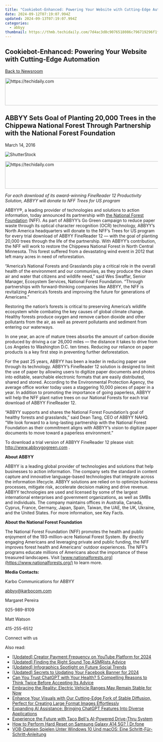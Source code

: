 ```yaml
---
title: "Cookiebot-Enhanced: Powering Your Website with Cutting-Edge Automation"
date: 2024-09-12T07:19:07.994Z
updated: 2024-09-13T07:19:07.994Z
categories:
  - abbyy
thumbnail: https://thmb.techidaily.com/7d4ac3d8c9076518086c796719296f1fe2886affc5c5baeeba9abc4d1be7fd83.jpg
---
```


## Cookiebot-Enhanced: Powering Your Website with Cutting-Edge Automation

[Back to Newsroom](https://tools.techidaily.com/abbyy/products/)

<!-- affiliate ads begin -->
<a href="https://unicoeye.pxf.io/c/5597632/2121331/18498" target="_top" id="2121331">
  <img src="//a.impactradius-go.com/display-ad/18498-2121331" border="0" alt="https://techidaily.com" width="728" height="90"/>
</a>
<img height="0" width="0" src="https://unicoeye.pxf.io/i/5597632/2121331/18498" style="position:absolute;visibility:hidden;" border="0" />
<!-- affiliate ads end -->

## ABBYY Sets Goal of Planting 20,000 Trees in the Chippewa National Forest Through Partnership with the National Forest Foundation

March 14, 2016

![ShutterStock](https://content.abbyy.com/-/media/project/abbyy/abbyy/branchtemplates/shutterstock_1272462163_1296-x-729.jpg?h=729&iar=0&w=1296)

<!-- affiliate ads begin -->
<a href="https://ephamedtechinc.pxf.io/c/5597632/2130528/26400" target="_top" id="2130528">
  <img src="//a.impactradius-go.com/display-ad/26400-2130528" border="0" alt="https://techidaily.com" width="728" height="90"/>
</a>
<img height="0" width="0" src="https://ephamedtechinc.pxf.io/i/5597632/2130528/26400" style="position:absolute;visibility:hidden;" border="0" />
<!-- affiliate ads end -->

_For each download of its award-winning FineReader 12 Productivity Solution, ABBYY will donate to NFF Trees for US program_

ABBYY®, a leading provider of technologies and solutions to action information, today announced its partnership with [the National Forest Foundation](https://www.nationalforests.org/) (NFF). As part of ABBYY’s Go Green campaign to reduce paper waste through its optical character recognition (OCR) technology, ABBYY’s North America headquarters will donate to the NFF’s Trees for US program for every trial download of ABBYY FineReader 12 — with the goal of planting 20,000 trees through the life of the partnership. With ABBYY’s contribution, the NFF will work to restore the Chippewa National Forest in North Central Minnesota. This forest suffered from a devastating wind event in 2012 that left many acres in need of reforestation.

“America’s National Forests and Grasslands play a critical role in the overall health of the environment and our communiies, as they produce the clean air and water that citizens and wildlife need,” said Wes Swaffar, Senior Manager, Ecosystem Services, National Forest Foundation. “Through partnerships with forward-thinking companies like ABBYY, the NFF is revitalizing America’s forests and improving the future for generations of Americans.”

Restoring the nation’s forests is critical to preserving America’s wildlife ecosystem while combating the key causes of global climate change. Healthy forests produce oxygen and remove carbon dioxide and other pollutants from the air, as well as prevent pollutants and sediment from entering our waterways.

In one year, an acre of mature trees absorbs the amount of carbon dioxide produced by driving a car 26,000 miles — the distance it takes to drive from Los Angeles to Washington D.C. ten times. Reducing our reliance on paper products is a key first step in preventing further deforestation.

For the past 25 years, ABBYY has been a leader in reducing paper use through its technology. ABBYY’s FineReader 12 solution is designed to limit the use of paper by allowing users to digitize paper documents and photos into editable, searchable electronic formats that are easily distributed, shared and stored. According to the Environmental Protection Agency, the average office worker today uses a staggering 10,000 pieces of paper in a year. In addition to promoting the importance of going paperless, ABBYY will help the NFF plant native trees on our National Forests for each trial download of ABBYY FineReader 12.

“ABBYY supports and shares the National Forest Foundation’s goal of healthy forests and grasslands,” said Dean Tang, CEO of ABBYY NAHQ. “We look forward to a long-lasting partnership with the National Forest Foundation as their commitment aligns with ABBYY’s vision to digitize paper documents to move toward a paperless environment.”

To download a trial version of ABBYY FineReader 12 please visit: <http://www.abbyygogreen.com> .

**About ABBYY**

ABBYY is a leading global provider of technologies and solutions that help businesses to action information. The company sets the standard in content capture and innovative language-based technologies that integrate across the information lifecycle. ABBYY solutions are relied on to optimize business processes, mitigate risk, accelerate decision making and drive revenue. ABBYY technologies are used and licensed by some of the largest international enterprises and government organizations, as well as SMBs and individuals. The company maintains offices in Australia, Canada, Cyprus, France, Germany, Japan, Spain, Taiwan, the UAE, the UK, Ukraine, and the United States. For more information, see Key Facts.

**About the National Forest Foundation**

The National Forest Foundation (NFF) promotes the health and public enjoyment of the 193-million-acre National Forest System. By directly engaging Americans and leveraging private and public funding, the NFF improves forest health and Americans’ outdoor experiences. The NFF’s programs educate millions of Americans about the importance of these treasured landscapes. Visit [www.nationalforests.org](https://www.nationalforests.org/) to learn more.

**Media Contacts:**

Karbo Communications for ABBYY

abbyy@karbocom.com

Margaret Pereira

925-989-8109

Matt Watson

415-255-6512

Connect with us

<ins class="adsbygoogle"
     style="display:block"
     data-ad-format="autorelaxed"
     data-ad-client="ca-pub-7571918770474297"
     data-ad-slot="1223367746"></ins>

<ins class="adsbygoogle"
     style="display:block"
     data-ad-client="ca-pub-7571918770474297"
     data-ad-slot="8358498916"
     data-ad-format="auto"
     data-full-width-responsive="true"></ins>

<span class="atpl-alsoreadstyle">Also read:</span>
<div><ul>
<li><a href="https://youtube-web.techidaily.com/ed-creator-payment-frequency-on-youtube-platform-for-2024/"><u>[Updated] Creator Payment Frequency on YouTube Platform for 2024</u></a></li>
<li><a href="https://some-techniques.techidaily.com/updated-finding-the-right-sound-top-asmrists-advice/"><u>[Updated] Finding the Right Sound Top ASMRists Advice</u></a></li>
<li><a href="https://facebook-record-videos.techidaily.com/updated-infographics-spotlight-on-future-social-trends/"><u>[Updated] Infographics Spotlight on Future Social Trends</u></a></li>
<li><a href="https://facebook-clips.techidaily.com/updated-secrets-to-updating-your-facebook-banner-for-2024/"><u>[Updated] Secrets to Updating Your Facebook Banner for 2024</u></a></li>
<li><a href="https://tech-haven.techidaily.com/can-you-trust-chatgpt-with-your-health-5-compelling-reasons-to-think-twice-before-accepting-its-advice/"><u>Can You Trust ChatGPT with Your Health? 5 Compelling Reasons to Think Twice Before Accepting Its Advice</u></a></li>
<li><a href="https://some-tips.techidaily.com/embracing-the-reality-electric-vehicle-ranges-may-remain-stable-for-now/"><u>Embracing the Reality: Electric Vehicle Ranges May Remain Stable for Now</u></a></li>
<li><a href="https://some-tips.techidaily.com/enhance-your-visuals-with-our-cutting-edge-fork-of-stable-diffusion-perfect-for-creating-large-format-images-effortlessly/"><u>Enhance Your Visuals with Our Cutting-Edge Fork of Stable Diffusion, Perfect for Creating Large Format Images Effortlessly</u></a></li>
<li><a href="https://some-tips.techidaily.com/expanding-ai-assistance-bringing-chatgpt-features-into-diverse-applications/"><u>Expanding AI Assistance: Bringing ChatGPT Features Into Diverse Applications</u></a></li>
<li><a href="https://some-tips.techidaily.com/experience-the-future-with-taco-bells-ai-powered-drive-thru-system/"><u>Experience the Future with Taco Bell's AI-Powered Drive-Thru System</u></a></li>
<li><a href="https://techidaily.com/how-to-perform-hard-reset-on-samsung-galaxy-a14-5g-drfone-by-drfone-reset-android-reset-android/"><u>How to Perform Hard Reset on Samsung Galaxy A14 5G? | Dr.fone</u></a></li>
<li><a href="https://eaxpv-info.techidaily.com/vob-dateien-spielen-unter-windows-10-und-macos-eine-schritt-fur-schritt-anleitung/"><u>VOB-Dateien Spielen Unter Windows 10 Und macOS: Eine Schritt-Für-Schritt-Anleitung</u></a></li>
</ul></div>

